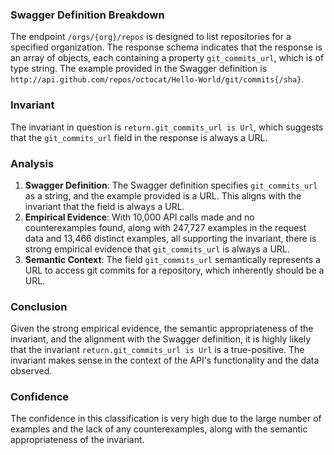 ### Swagger Definition Breakdown
The endpoint `/orgs/{org}/repos` is designed to list repositories for a specified organization. The response schema indicates that the response is an array of objects, each containing a property `git_commits_url`, which is of type string. The example provided in the Swagger definition is `http://api.github.com/repos/octocat/Hello-World/git/commits{/sha}`.

### Invariant
The invariant in question is `return.git_commits_url is Url`, which suggests that the `git_commits_url` field in the response is always a URL.

### Analysis
1. **Swagger Definition**: The Swagger definition specifies `git_commits_url` as a string, and the example provided is a URL. This aligns with the invariant that the field is always a URL.
2. **Empirical Evidence**: With 10,000 API calls made and no counterexamples found, along with 247,727 examples in the request data and 13,466 distinct examples, all supporting the invariant, there is strong empirical evidence that `git_commits_url` is always a URL.
3. **Semantic Context**: The field `git_commits_url` semantically represents a URL to access git commits for a repository, which inherently should be a URL.

### Conclusion
Given the strong empirical evidence, the semantic appropriateness of the invariant, and the alignment with the Swagger definition, it is highly likely that the invariant `return.git_commits_url is Url` is a true-positive. The invariant makes sense in the context of the API's functionality and the data observed.

### Confidence
The confidence in this classification is very high due to the large number of examples and the lack of any counterexamples, along with the semantic appropriateness of the invariant.
